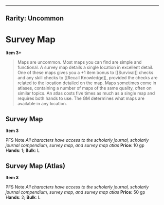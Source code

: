 
---


Rarity: Uncommon
---

# Survey Map

**Item 3+**

> Maps are uncommon. Most maps you can find are simple and functional. A survey map details a single location in excellent detail. One of these maps gives you a +1 item bonus to [[Survival]] checks and any skill checks to [[Recall Knowledge]], provided the checks are related to the location detailed on the map. Maps sometimes come in atlases, containing a number of maps of the same quality, often on similar topics. An atlas costs five times as much as a single map and requires both hands to use. The GM determines what maps are available in any location.

## Survey Map

**Item 3**

PFS Note
 *All characters have access to the scholarly journal, scholarly journal compendium, survey map, and survey map atlas* 
**Price**: 10 gp
**Hands**: 1;
**Bulk**: L


## Survey Map (Atlas)

**Item 3**

PFS Note
 *All characters have access to the scholarly journal, scholarly journal compendium, survey map, and survey map atlas* 
**Price**: 50 gp
**Hands**: 2;
**Bulk**: L

